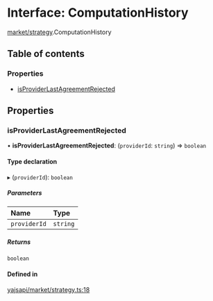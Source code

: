 # Interface: ComputationHistory

[market/strategy](../modules/market_strategy.md).ComputationHistory

## Table of contents

### Properties

- [isProviderLastAgreementRejected](market_strategy.ComputationHistory.md#isproviderlastagreementrejected)

## Properties

### isProviderLastAgreementRejected

• **isProviderLastAgreementRejected**: (`providerId`: `string`) => `boolean`

#### Type declaration

▸ (`providerId`): `boolean`

##### Parameters

| Name | Type |
| :------ | :------ |
| `providerId` | `string` |

##### Returns

`boolean`

#### Defined in

[yajsapi/market/strategy.ts:18](https://github.com/golemfactory/yajsapi/blob/5793bb7/yajsapi/market/strategy.ts#L18)
